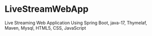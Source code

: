 # LiveStreamWebApp
Live Streaming Web Application Using Spring Boot, java-17, Thymelaf, Maven, Mysql, HTML5, CSS, JavaScript
